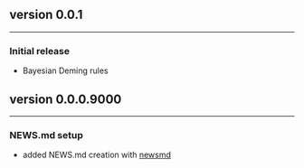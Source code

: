 ## version 0.0.1

---


### Initial release

- Bayesian Deming rules


## version 0.0.0.9000

---

### NEWS.md setup

- added NEWS.md creation with [newsmd](https://github.com/Dschaykib/newsmd)

